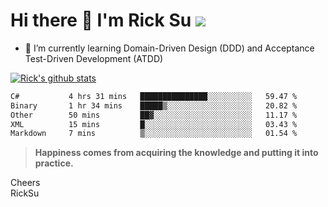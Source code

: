 # Hi there 👋 I'm Rick Su ![](https://komarev.com/ghpvc/?username=ricksu978)
<!--
**ricksu978/ricksu978** is a ✨ _special_ ✨ repository because its `README.md` (this file) appears on your GitHub profile.

Here are some ideas to get you started:

- 🔭 I’m currently working on ...
-->
- 🌱 I’m currently learning Domain-Driven Design (DDD) and Acceptance Test-Driven Development (ATDD)
<!--
- 👯 I’m looking to collaborate on ...
- 🤔 I’m looking for help with ...
- 💬 Ask me about ...
- 📫 How to reach me: ...
- 😄 Pronouns: ...
- ⚡ Fun fact: ...
-->
[![Rick's github stats](https://github-readme-stats.vercel.app/api?username=ricksu978&theme=dark)](https://github.com/ricksu978/ricksu978)

<!--START_SECTION:waka-->

```txt
C#           4 hrs 31 mins   ███████████████░░░░░░░░░░   59.47 %
Binary       1 hr 34 mins    █████▒░░░░░░░░░░░░░░░░░░░   20.82 %
Other        50 mins         ██▓░░░░░░░░░░░░░░░░░░░░░░   11.17 %
XML          15 mins         █░░░░░░░░░░░░░░░░░░░░░░░░   03.43 %
Markdown     7 mins          ▒░░░░░░░░░░░░░░░░░░░░░░░░   01.54 %
```

<!--END_SECTION:waka-->

> **Happiness comes from acquiring the knowledge and putting it into practice.**

Cheers  
RickSu 

